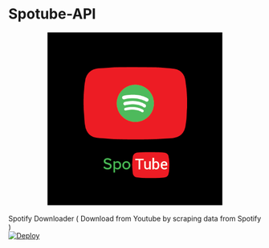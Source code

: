 # Spotube-API

<p align="center">
  <img src="https://github.com/DiyRex/Spotube-API/blob/main/Design/Untitled-1.png?raw=true" width="350" title="hover text">
</p>
Spotify Downloader ( Download from Youtube by scraping data from Spotify )
<br>
<a href="https://heroku.com/deploy?template=https://github.com/DiyRex/Spotube-API/tree/main">
  <img src="https://www.herokucdn.com/deploy/button.svg" alt="Deploy">
</a>
